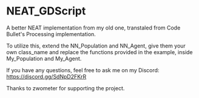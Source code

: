 # NEAT_GDScript
A better NEAT implementation from my old one, transtaled from Code Bullet's Processing implementation.

To utilize this, extend the NN_Population and NN_Agent, give them your own class_name and replace the functions provided in the example, inside My_Population and My_Agent.

If you have any questions, feel free to ask me on my Discord: https://discord.gg/SdNpD2FKrR

Thanks to zwometer for supporting the project.

